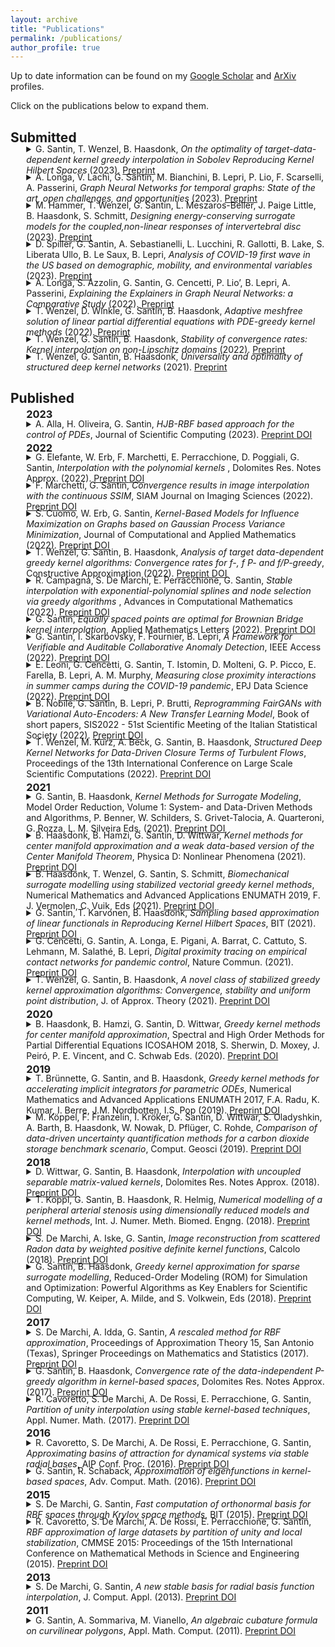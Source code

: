 ```yaml
---
layout: archive
title: "Publications"
permalink: /publications/
author_profile: true
---
```


Up to date information can be found on my <a href='https://scholar.google.it/citations?user=WG9oe0wAAAAJ&hl=en'> <i class="ai ai-google-scholar"></i>Google Scholar</a> and <a href='https://arxiv.org/a/santin_g_1.html'> <i class="ai ai-arxiv"></i>ArXiv</a> profiles.

Click on the publications below to expand them.

## Submitted
<p style="margin-top:-20px;"><details style="margin-left:5%;">

<summary>G. Santin, T. Wenzel, B. Haasdonk, 
<i>On the optimality of target-data-dependent kernel greedy interpolation in Sobolev Reproducing Kernel Hilbert Spaces</i> (2023). <a href='https://arxiv.org/abs/2307.09811v1'> <i class="fa fa-file-pdf"></i> Preprint </a>
</summary>

<small>

<blockquote>
Kernel interpolation is a versatile tool for the approximation of functions from data, and it can be proven to have some optimality properties when used with kernels related to certain Sobolev spaces. In the context of interpolation, the selection of optimal function sampling locations is a central problem, both from a practical perspective, and as an interesting theoretical question. Greedy interpolation algorithms provide a viable solution for this task, being efficient to run and provably accurate in their approximation. In this paper we close a gap that is present in the convergence theory for these algorithms by employing a recent result on general greedy algorithms. This modification leads to new convergence rates which match the optimal ones when restricted to the P-greedy target-data-independent selection rule, and can additionally be proven to be optimal when they fully exploit adaptivity (f-greedy). Other than closing this gap, the new results have some significance in the broader setting of the optimality of general approximation algorithms in Reproducing Kernel Hilbert Spaces, as they allow us to compare adaptive interpolation with non-adaptive best nonlinear approximation. 	
</blockquote>

<pre>
  <code class="bibtex">
@Misc{Santin2023,
      title={On the optimality of target-data-dependent kernel greedy interpolation in Sobolev Reproducing Kernel Hilbert Spaces}, 
      author={Gabriele Santin and Tizian Wenzel and Bernard Haasdonk},
      year={2023},
      eprint={2307.09811}
}
  </code>
</pre>
</small>

</details>

</p>



<p style="margin-top:-20px;"><details style="margin-left:5%;">

<summary>A. Longa, V. Lachi, G. Santin, M. Bianchini, B. Lepri, P. Lio, F. Scarselli, A. Passerini, 
<i>Graph Neural Networks for temporal graphs: State of the art, open challenges, and opportunities</i> (2023). <a href='https://arxiv.org/abs/2302.01018'> <i class="fa fa-file-pdf"></i> Preprint </a>
</summary>

<small>

<blockquote>
Graph Neural Networks (GNNs) have become the leading paradigm for learning on (static) graph-structured data. However, many real-world systems are dynamic in nature, since the graph and node/edge attributes change over time. In recent years, GNN-based models for temporal graphs have emerged as a promising area of research to extend the capabilities of GNNs. In this work, we provide the first comprehensive overview of the current state-of-the-art of temporal GNN, introducing a rigorous formalization of learning settings and tasks and a novel taxonomy categorizing existing approaches in terms of how the temporal aspect is represented and processed. We conclude the survey with a discussion of the most relevant open challenges for the field, from both research and application perspectives.	
</blockquote>

<pre>
  <code class="bibtex">
@Article{Longa2023,
  author    = {Antonio Longa and Veronica Lachi and Gabriele Santin and Monica Bianchini and Bruno Lepri and Pietro Lio and franco scarselli and Andrea Passerini},
  title     = {Graph Neural Networks for Temporal Graphs: State of the Art, Open Challenges, and Opportunities},
  journal   = {Transactions on Machine Learning Research},
  year      = {2023},
  issn      = {2835-8856},
  url       = {https://openreview.net/forum?id=pHCdMat0gI},
}
  </code>
</pre>
</small>

</details>

</p>



<p style="margin-top:-20px;"><details style="margin-left:5%;">

<summary>M. Hammer, T. Wenzel, G. Santin, L. Meszaros-Beller, J. Paige Little, B. Haasdonk, S. Schmitt, 
<i>Designing energy-conserving surrogate models for the coupled,non-linear responses of intervertebral disc</i> (2023). <a href='https://www.researchsquare.com/article/rs-3073632/v1'> <i class="fa fa-file-pdf"></i> Preprint </a>
</summary>

<small>

<blockquote>
The aim of this study was to design physics-preserving and precise surrogate models of the non-linear elastic behaviour of an intervertebral disc (IVD). Based on artificial force-displacement data sets from detailed finite element (FE) disc models, weused greedy kernel and polynomial approximations of second, third and fourth order to train surrogate models for the scalar force-torque-potential. Doing so, the resulting models of the elastic IVD responses ensured the conservation of mechanical energy through their structure. At the sametime, they were capable of predicting disc forces for the full physiological range of motion andfor the coupling of all six degrees of freedom of an intervertebral joint. The performance of allsurrogate models for a subject-specific L4|5 disc geometry was evaluated both on training and test data obtained from uncoupled (one-dimensional), weakly coupled (two-dimensional),and random movement trajectories in the entire six-dimensional (6d) physiological displacement range, as well as on synthetic kinematic data. We observed highest precisions for the kernel surrogate followed by the fourth order polynomial model. Both clearly outperformed the second order polynomial model which is equivalent to the commonly used stiffness matrix in neuro-musculoskeletal simulations.Hence, the proposed model architectures have the potential to improve the accuracy, and, therewith, validity of load predictions in neuro-musculoskeletal spine models.	
</blockquote>

<pre>
  <code class="bibtex">
@TechReport{Hammer2023,
  author    = {Hammer, Maria and Wenzel, Tizian and Santin, Gabriele and Meszaros-Beller, Laura and Paige Little, Judith and Haasdonk, Bernard and Schmitt, Syn},
  title     = {Designing energy-conserving surrogate models for the coupled,non-linear responses of intervertebral disc},
  year      = {2023},
  type      = {Research Square},
  url       = {https://doi.org/10.21203/rs.3.rs-3073632/v},
}
  </code>
</pre>
</small>

</details>

</p>



<p style="margin-top:-20px;"><details style="margin-left:5%;">

<summary>D. Spiller, G. Santin, A. Sebastianelli, L. Lucchini, R. Gallotti, B. Lake, S. Liberata Ullo, B. Le Saux, B. Lepri, 
<i>Analysis of COVID-19 first wave in the US based on demographic, mobility, and environmental variables </i> (2023). <a href='https://arxiv.org/abs/2302.14649v1'> <i class="fa fa-file-pdf"></i> Preprint </a>
</summary>

<small>

<blockquote>
COVID-19 had a strong and disruptive impact on our society, and yet further analyses on most relevant factors explaining the spread of the pandemic are needed. Interdisciplinary studies linking epidemiological, mobility, environmental, and socio-demographic data analysis can help understanding how historical conditions, concurrent social policies and environmental factors impacted on the evolution of the pandemic crisis. This work deals with a regression analysis linking COVID-19 mortality to socio-demographic, mobility, and environmental data in the US during the first half of 2020, i.e., during the COVID-19 pandemic first wave. This study can provide very useful insights about risk factors enhancing mortality rates before non-pharmaceutical interventions or vaccination campaigns took place. Our cross-sectional ecological regression analysis demonstrates that, when considering the entire US area, the socio-demographic variables globally play the most important role with respect to environmental and mobility variables in describing COVID-19 mortality. Compared to the complete generalized linear model considering all socio-demographic, mobility, and environmental data, the regression based only on socio-demographic data provides a better approximation and proves to be a better explanatory model when compared to the mobility-based and environmental-based models. However, when looking at single entries within each of the three groups, we see that the mobility data can become relevant descriptive predictors at local scale, as in New Jersey where the time spent at work is one of the most relevant explanatory variables, while environmental data play contradictory roles.	
</blockquote>

<pre>
  <code class="bibtex">
@misc{Spiller2023,
  author = {Spiller, Dario and Santin, Gabriele and Sebastianelli, Alessandro and Lucchini, Lorenzo and Gallotti, Riccardo and Lake, Brennan and Ullo, Silvia Liberata and Saux, Bertrand Le and Lepri, Bruno},
  title = {Analysis of COVID-19 first wave in the US based on demographic, mobility, and environmental variables},
  year = {2023},
}
  </code>
</pre>
</small>

</details>

</p>



<p style="margin-top:-20px;"><details style="margin-left:5%;">

<summary>A. Longa, S. Azzolin, G. Santin, G. Cencetti, P. Lio’, B. Lepri, A. Passerini, 
<i>Explaining the Explainers in Graph Neural Networks: a Comparative Study </i> (2022). <a href='https://arxiv.org/abs/2210.15304'> <i class="fa fa-file-pdf"></i> Preprint </a>
</summary>

<small>

<blockquote>
Following a fast initial breakthrough in graph based learning, Graph Neural Networks (GNNs) have reached a widespread application in many science and engineering fields, prompting the need for methods to understand their decision process. GNN explainers have started to emerge in recent years, with a multitude of methods both novel or adapted from other domains. To sort out this plethora of alternative approaches, several studies have benchmarked the performance of different explainers in terms of various explainability metrics. However, these earlier works make no attempts at providing insights into why different GNN architectures are more or less explainable, or which explainer should be preferred in a given setting. In this survey, we fill these gaps by devising a systematic experimental study, which tests ten explainers on eight representative architectures trained on six carefully designed graph and node classification datasets. With our results we provide key insights on the choice and applicability of GNN explainers, we isolate key components that make them usable and successful and provide recommendations on how to avoid common interpretation pitfalls. We conclude by highlighting open questions and directions of possible future research.	
</blockquote>

<pre>
  <code class="bibtex">
@misc{Longa2022,
  author = {Longa, Antonio and Azzolin, Steve and Santin, Gabriele and Cencetti, Giulia and Liò, Pietro and Lepri, Bruno and Passerini, Andrea},
  title = {Explaining the Explainers in Graph Neural Networks: a Comparative Study},
  publisher = {arXiv},
  year = {2022},
}
  </code>
</pre>
</small>

</details>

</p>



<p style="margin-top:-20px;"><details style="margin-left:5%;">

<summary>T. Wenzel, D. Winkle, G. Santin, B. Haasdonk, 
<i>Adaptive meshfree solution of linear partial differential equations with PDE-greedy kernel methods </i> (2022). <a href='https://arxiv.org/abs/2207.13971'> <i class="fa fa-file-pdf"></i> Preprint </a>
</summary>

<small>

<blockquote>
We consider the meshless solution of PDEs via symmetric kernel collocation by using greedy kernel methods. In this way we avoid the need for mesh generation, which can be challenging for non-standard domains or manifolds. We introduce and discuss different kind of greedy selection criteria, such as the PDE-P -greedy and the PDE-f -greedy for collocation point selection. Subsequently we analyze the convergence rates of these algorithms and provide bounds on the approximation error in terms of the number of greedily selected points. Especially we prove that target-data dependent algorithms, i.e. those using knowledge of the right hand side functions of the PDE, exhibit faster convergence rates. The provided analysis is applicable to PDEs both on domains and manifolds. This fact and the advantages of target-data dependent algorithms are highlighted by numerical examples.	
</blockquote>

<pre>
  <code class="bibtex">
@Article{Wenzel2022c,
  author    = {Wenzel, Tizian and Santin, Gabriele and Haasdonk, Bernard},
  title     = {Analysis of Target Data-Dependent Greedy Kernel Algorithms: Convergence Rates for f-, {\$}{\$}f {\backslash}cdot P{\$}{\$}- and f/P-Greedy},
  journal   = {Constructive Approximation},
  year      = {2022},
  month     = {Oct},
  issn      = {1432-0940},
  doi       = {10.1007/s00365-022-09592-3},
  url       = {https://doi.org/10.1007/s00365-022-09592-3},
  day       = {18},
}
  </code>
</pre>
</small>

</details>

</p>



<p style="margin-top:-20px;"><details style="margin-left:5%;">

<summary>T. Wenzel, G. Santin, B. Haasdonk, 
<i>Stability of convergence rates: Kernel interpolation on non-Lipschitz domains </i> (2022). <a href='https://arxiv.org/abs/2203.12532'> <i class="fa fa-file-pdf"></i> Preprint </a>
</summary>

<small>

<blockquote>
Error estimates for kernel interpolation in Reproducing Kernel Hilbert Spaces (RKHS) usually assume quite restrictive properties on the shape of the domain, especially in the case of infinitely smooth kernels like the popular Gaussian kernel. In this paper we leverage an analysis of greedy kernel algorithms to prove that it is possible to obtain convergence results (in the number of interpolation points) for kernel interpolation for arbitrary domains $\Omega\subset\mathbb{R}^d$, thus allowing for non-Lipschitz domains including e.g. cusps and irregular boundaries. Especially we show that, when going to a smaller domain $\tilde\Omega\subset\Omega\subset\mathbb{R}^d$, the convergence rate does not deteriorate - i.e. the convergence rates are stable with respect to going to a subset. The impact of this result is explained on the examples of kernels of finite as well as infinite smoothness like the Gaussian kernel. A comparison to approximation in Sobolev spaces is drawn, where the shape of the domain Ω has an impact on the approximation properties. Numerical experiments illustrate and confirm the experiments	
</blockquote>

<pre>
  <code class="bibtex">
@Misc{Wenzel2022b,
  author        = {Tizian Wenzel and Gabriele Santin and Bernard Haasdonk},
  title         = {Stability of convergence rates: Kernel interpolation on non-Lipschitz domains},
  year          = {2022},
  eprint        = {2203.12532},
  archiveprefix = {arXiv},
  primaryclass  = {math.NA},
}
  </code>
</pre>
</small>

</details>

</p>



<p style="margin-top:-20px;"><details style="margin-left:5%;">

<summary>T. Wenzel, G. Santin, B. Haasdonk, 
<i>Universality and optimality of structured deep kernel  networks</i> (2021). <a href='https://arxiv.org/abs/2105.07228'> <i class="fa fa-file-pdf"></i> Preprint </a>
</summary>

<small>

<blockquote>
Kernel based methods yield approximation models that are flexible, efficient and powerful. In particular, they utilize fixed feature maps of the data, being often associated to strong analytical results that prove their accuracy. On the other hand, the recent success of machine learning methods has been driven by deep neural networks (NNs). They achieve a significant accuracy on very high-dimensional data, in that they are able to learn also efficient data representations or data-based feature maps. In this paper, we leverage a recent deep kernel representer theorem to connect the two approaches and understand their interplay. In particular, we show that the use of special types of kernels yield models reminiscent of neural networks that are founded in the same theoretical framework of classical kernel methods, while enjoying many computational properties of deep neural networks. Especially the introduced Structured Deep Kernel Networks (SDKNs) can be viewed as neural networks with optimizable activation functions obeying a representer theorem. Analytic properties show their universal approximation properties in different asymptotic regimes of unbounded number of centers, width and depth. Especially in the case of unbounded depth, the constructions is asymptotically better than corresponding constructions for ReLU neural networks, which is made possible by the flexibility of kernel approximation.	
</blockquote>

<pre>
  <code class="bibtex">
@misc{Wenzel2021c,
      title={Universality and Optimality of Structured Deep Kernel Networks}, 
      author={Tizian Wenzel and Gabriele Santin and Bernard Haasdonk},
      year={2021},
      eprint={2105.07228},
      archivePrefix={arXiv},
      primaryClass={cs.LG}
}
  </code>
</pre>
</small>

</details>

</p>



## Published

<p style='margin-top:-20px;margin-left:5%;'>
<h3 style='margin-left:5%;'> 2023</h3>
</p>
<p style="margin-top:-20px;"><details style="margin-left:5%;">

<summary>A. Alla, H. Oliveira, G. Santin, 
<i>HJB-RBF based approach for the control of PDEs</i>, 
Journal of Scientific Computing (2023). <a href='https://arxiv.org/abs/2108.02987'> <i class="fa fa-file-pdf"></i> Preprint </a> <a href='https://doi.org/10.1007/s10915-023-02208-3'> <i class="ai ai-doi"> </i>DOI</a>
</summary>

<small>

<blockquote>
Semi-lagrangian schemes for discretization of the dynamic programming principle are based on a time discretization projected on a state-space grid. The use of a structured grid makes this approach not feasible for high-dimensional problems due to the curse of dimensionality. Here, we present a new approach for infinite horizon optimal control problems where the value function is computed using Radial Basis Functions (RBF) by the Shepard's moving least squares approximation method on scattered grids. We propose a new method to generate a scattered mesh driven by the dynamics and the selection of the shape parameter in the RBF using an optimization routine. This mesh will help to localize the problem and approximate the dynamic programming principle in high dimension. Error estimates for the value function are also provided. Numerical tests for high dimensional problems will show the effectiveness of the proposed method.	
</blockquote>

<pre>
  <code class="bibtex">
@Article{Alla2023,
  author    = {Alla, Alessandro and Oliveira, Hugo and Santin, Gabriele},
  title     = {HJB-RBF Based Approach for the Control of PDEs},
  journal   = {Journal of Scientific Computing},
  year      = {2023},
  volume    = {96},
  number    = {1},
  month     = {May},
  pages     = {25},
  issn      = {1573-7691},
  doi       = {10.1007/s10915-023-02208-3},
  url       = {https://doi.org/10.1007/s10915-023-02208-3},
}
  </code>
</pre>
</small>

</details>

</p>




<p style='margin-top:-20px;margin-left:5%;'>
<h3 style='margin-left:5%;'> 2022</h3>
</p>
<p style="margin-top:-20px;"><details style="margin-left:5%;">

<summary>G. Elefante, W. Erb, F. Marchetti, E. Perracchione, D. Poggiali, G. Santin, 
<i>Interpolation with the polynomial kernels </i>, 
 Dolomites Res. Notes Approx. (2022). <a href='https://arxiv.org/abs/2212.07658'> <i class="fa fa-file-pdf"></i> Preprint </a> <a href='http://dx.doi.org/10.14658/pupj-drna-2022-4-5'> <i class="ai ai-doi"> </i>DOI</a>
</summary>

<small>

<blockquote>
The polynomial kernels are widely used in machine learning and they are one of the default choices to develop kernel-based classification and regression models. However, they are rarely used and considered in numerical analysis due to their lack of strict positive definiteness. In particular they do not enjoy the usual property of unisolvency for arbitrary point sets, which is one of the key properties used to build kernel-based interpolation methods. This paper is devoted to establish some initial results for the study of these kernels, and their related interpolation algorithms, in the context of approximation theory. We will first prove necessary and sufficient conditions on point sets which guarantee the existence and uniqueness of an interpolant. We will then study the Reproducing Kernel Hilbert Spaces (or native spaces) of these kernels and their norms, and provide inclusion relations between spaces corresponding to different kernel parameters. With these spaces at hand, it will be further possible to derive generic error estimates which apply to sufficiently smooth functions, thus escaping the native space. Finally, we will show how to employ an efficient stable algorithm to these kernels to obtain accurate interpolants, and we will test them in some numerical experiment. After this analysis several computational and theoretical aspects remain open, and we will outline possible further research directions in a concluding section. This work builds some bridges between kernel and polynomial interpolation, two topics to which the authors, to different extents, have been introduced under the supervision or through the work of Stefano De Marchi. For this reason, they wish to dedicate this work to him in the occasion of his 60th birthday.	
</blockquote>

<pre>
  <code class="bibtex">
@Article{Elefante2022,
  Title                    = {Interpolation with the polynomial kernels},
  Author                   = {Elefante, Giacomo and Erb, Wolfgang and Marchetti, Francesco and Perracchione, Emma and Poggiali, Davide and Santin, Gabriele},
  Journal                  = {Dolomites Res. Notes Approx.},
  Year                     = {2022},
  Pages                    = {45--60},
  Volume                   = {15},
  Fjournal                 = {Dolomites Research Notes on Approximation},
  Sjournal                 = {Dolomites Res.\ Notes Approx.},
  Url                      = {https://drna.padovauniversitypress.it/2022/4/5},
  Doi                      = {http://dx.doi.org/10.14658/pupj-drna-2022-4-5}
}
  </code>
</pre>
</small>

</details>

</p>



<p style="margin-top:-20px;"><details style="margin-left:5%;">

<summary>F. Marchetti, G. Santin, 
<i>Convergence results in image interpolation with the continuous SSIM</i>, 
SIAM Journal on Imaging Sciences (2022). <a href='https://arxiv.org/abs/2108.03879'> <i class="fa fa-file-pdf"></i> Preprint </a> <a href='https://doi.org/10.1137/22M147637X'> <i class="ai ai-doi"> </i>DOI</a>
</summary>

<small>

<blockquote>
Assessing the similarity of two images is a complex task that attracts significant efforts in the image processing community. The widely used Structural Similarity Index Measure (SSIM) addresses this problem by quantifying a perceptual structural similarity. In this paper we consider a recently introduced continuous SSIM (cSSIM), which allows one to analyse sequences of images of increasingly fine resolutions, and  further extend the definition of the index to encompass the locally weighted version that is used in practice.  For both the local and the global versions, we prove that the continuous index includes the classical SSIM as a special case, and we provide a precise  connection between image similarity measured by the cSSIM and by the $L_2$ norm. Using this connection, we derive bounds on the cSSIM by means of bounds on the $L_2$ error, and we even prove that the two error measures are equivalent in  certain circumstances. We exploit these results to obtain precise rates of convergence with respect to the cSSIM for several concrete image interpolation  methods, and we further validate these findings by different numerical experiments. This newly established connection paves the way to obtain novel insights into the features and limitations of the SSIM, including on the effect of the local  weighted window on the index performances. 	
</blockquote>

<pre>
  <code class="bibtex">
@Article{Marchetti2022,
  author    = {Marchetti, Francesco and Santin, Gabriele},
  title     = {Convergence Results in Image Interpolation With the Continuous SSIM},
  journal   = {SIAM Journal on Imaging Sciences},
  year      = {2022},
  volume    = {15},
  number    = {4},
  pages     = {1977-1999},
  doi       = {10.1137/22M147637X},
  url       = {https://doi.org/10.1137/22M147637X},
}
  </code>
</pre>
</small>

</details>

</p>



<p style="margin-top:-20px;"><details style="margin-left:5%;">

<summary>S. Cuomo, W. Erb, G. Santin, 
<i>Kernel-Based Models for Influence Maximization on Graphs based on Gaussian Process Variance  Minimization</i>, 
Journal of Computational and Applied Mathematics (2022). <a href='https://arxiv.org/abs/2103.01575'> <i class="fa fa-file-pdf"></i> Preprint </a> <a href='https://doi.org/10.1016/j.cam.2022.114951'> <i class="ai ai-doi"> </i>DOI</a>
</summary>

<small>

<blockquote>
The inference of novel knowledge, the discovery of hidden patterns, and the uncovering of insights from large amounts of data from a multitude of sources make Data Science (DS) to an art rather than just a mere scientific discipline. The study and design of mathematical models able to analyze information represents a central research topic in DS. In this work, we introduce and investigate a novel model for influence maximization (IM) on graphs using ideas from kernel-based approximation, Gaussian process regression, and the minimization of a corresponding variance term. Data-driven approaches can be applied to determine proper kernels for this IM model and machine learning methodologies are adopted to tune the model parameters. Compared to stochastic models in this field that rely on costly Monte-Carlo simulations, our model allows for a simple and cost-efficient update strategy to compute optimal influencing nodes on a graph. In several numerical experiments, we show the properties and benefits of this new model. 	
</blockquote>

<pre>
  <code class="bibtex">
@Article{Cuomo2022,
  author    = {Salvatore Cuomo and Wolfgang Erb and Gabriele Santin},
  title     = {Kernel-based models for influence maximization on graphs based on Gaussian process variance minimization},
  journal   = {Journal of Computational and Applied Mathematics},
  year      = {2022},
  pages     = {114951},
  issn      = {0377-0427},
  doi       = {https://doi.org/10.1016/j.cam.2022.114951},
  url       = {https://www.sciencedirect.com/science/article/pii/S0377042722005490},
}
  </code>
</pre>
</small>

</details>

</p>



<p style="margin-top:-20px;"><details style="margin-left:5%;">

<summary>T. Wenzel, G. Santin, B. Haasdonk, 
<i>Analysis of target data-dependent greedy kernel algorithms: Convergence rates for f-, f P- and  f/P-greedy</i>, 
Constructive Approximation (2022). <a href='https://arxiv.org/abs/2105.07411'> <i class="fa fa-file-pdf"></i> Preprint </a> <a href='https://doi.org/10.1007/s00365-022-09592-3'> <i class="ai ai-doi"> </i>DOI</a>
</summary>

<small>

<blockquote>
Data-dependent greedy algorithms in kernel spaces are known to provide fast converging interpolants, while being extremely easy to implement and efficient to run. Despite this experimental evidence, no detailed theory has yet been presented. This situation is unsatisfactory especially when compared to the case of the data-independent P-greedy algorithm, for which optimal convergence rates are available, despite its performances being usually inferior to the ones of target data-dependent algorithms. In this work we fill this gap by first defining a new scale of greedy algorithms for interpolation that comprises all the existing ones in a unique analysis, where the degree of dependency of the selection criterion on the functional data is quantified by a real parameter. We then prove new convergence rates where this degree is taken into account and we show that, possibly up to a logarithmic factor, target data-dependent selection strategies provide faster convergence. In particular, for the first time we obtain convergence rates for target data adaptive interpolation that are faster than the ones given by uniform points, without the need of any special assumption on the target function. The rates are confirmed by a number of examples.	
</blockquote>

<pre>
  <code class="bibtex">
@Article{Wenzel2022c,
  author    = {Wenzel, Tizian and Santin, Gabriele and Haasdonk, Bernard},
  title     = {Analysis of Target Data-Dependent Greedy Kernel Algorithms: Convergence Rates for f-, {\$}{\$}f {\backslash}cdot P{\$}{\$}- and f/P-Greedy},
  journal   = {Constructive Approximation},
  year      = {2022},
  month     = {Oct},
  issn      = {1432-0940},
  doi       = {10.1007/s00365-022-09592-3},
  url       = {https://doi.org/10.1007/s00365-022-09592-3},
  day       = {18},
}
  </code>
</pre>
</small>

</details>

</p>



<p style="margin-top:-20px;"><details style="margin-left:5%;">

<summary>R. Campagna, S. De Marchi, E. Perracchione, G. Santin, 
<i>Stable interpolation with exponential-polynomial splines and node selection via greedy algorithms </i>, 
Advances in Computational Mathematics (2022). <a href='https://arxiv.org/abs/2109.14299'> <i class="fa fa-file-pdf"></i> Preprint </a> <a href='https://doi.org/10.1007/s10444-022-09986-8  '> <i class="ai ai-doi"> </i>DOI</a>
</summary>

<small>

<blockquote>
In this work we extend some ideas about greedy algorithms, which are well-established tools for e.g. kernel bases, and exponential-polynomial splines whose main drawback consists in possible overfitting and consequent oscillations of the approximant. To partially overcome this issue, we develop some results on theoretically optimal interpolation points. Moreover, we introduce two algorithms which perform an adaptive selection of the spline interpolation points based on the minimization either of the sample residuals ($f$-greedy), or of an upper bound for the approximation error based on the spline Lebesgue function ($\lambda$-greedy). Both methods allow us to obtain an adaptive selection of the sampling points, i.e. the spline nodes. While the $f$-greedy selection is tailored to one specific target function, the $\lambda$-greedy algorithm enables us to define target-data-independent interpolation nodes.	
</blockquote>

<pre>
  <code class="bibtex">
@Article{Campagna2022,
  author    = {Campagna, R. and De Marchi, S. and Perracchione, E. and Santin, G.},
  title     = {Stable interpolation with exponential-polynomial splines and node selection via greedy algorithms},
  journal   = {Advances in Computational Mathematics},
  year      = {2022},
  volume    = {48},
  number    = {6},
  month     = {Oct},
  pages     = {69},
  issn      = {1572-9044},
  doi       = {10.1007/s10444-022-09986-8},
  url       = {https://doi.org/10.1007/s10444-022-09986-8},
  day       = {27},
}
  </code>
</pre>
</small>

</details>

</p>



<p style="margin-top:-20px;"><details style="margin-left:5%;">

<summary>G. Santin, 
<i>Equally spaced points are optimal for Brownian Bridge kernel interpolation</i>, 
Applied Mathematics Letters (2022). <a href='https://arxiv.org/abs/2210.15959'> <i class="fa fa-file-pdf"></i> Preprint </a> <a href='https://doi.org/10.1016/j.aml.2022.108489'> <i class="ai ai-doi"> </i>DOI</a>
</summary>

<small>

<blockquote>
In this paper we show how ideas from spline theory can be used to construct a local basis for the space of translates of a general iterated Brownian  Bridge kernel $k_{\beta,\varepsilon}$ for $\beta\in\mathbb{N}$, $\varepsilon\geq 0$. In the simple case $\beta=1$, we derive an explicit formula for the corresponding Lagrange  basis, which allows us to solve interpolation problems without inverting any linear system.   We use this basis to prove that interpolation with $k_{1,\varepsilon}$ is uniformly stable, i.e., the Lebesgue constant is bounded  independently of the number and location of the interpolation points, and that equally spaced points are the unique minimizers of the associated  power function, and are thus error optimal.  In this derivation, we investigate the role of the shape parameter $\varepsilon>0$, and discuss its effect on these error and stability bounds.  Some of the ideas discussed in this paper could be extended to more general Green kernels.	
</blockquote>

<pre>
  <code class="bibtex">
@Article{Santin2022b,
  author    = {Gabriele Santin},
  title     = {Equally spaced points are optimal for Brownian Bridge kernel interpolation},
  journal   = {Applied Mathematics Letters},
  year      = {2022},
  pages     = {108489},
  issn      = {0893-9659},
  doi       = {https://doi.org/10.1016/j.aml.2022.108489},
}
  </code>
</pre>
</small>

</details>

</p>



<p style="margin-top:-20px;"><details style="margin-left:5%;">

<summary>G. Santin, I. Skarbovsky, F. Fournier, B. Lepri, 
<i>A Framework for Verifiable and Auditable Collaborative Anomaly Detection</i>, 
IEEE Access (2022). <a href='https://arxiv.org/abs/2203.07802'> <i class="fa fa-file-pdf"></i> Preprint </a> <a href='https://doi.org/10.1109/ACCESS.2022.3196391'> <i class="ai ai-doi"> </i>DOI</a>
</summary>

<small>

<blockquote>
Collaborative and Federated Leaning are emerging approaches to manage cooperation between a group of agents for the solution of Machine Learning tasks,  with the goal of improving each agent's performance without disclosing any data.  In this paper we present a novel algorithmic architecture that tackle this problem in the particular case of Anomaly Detection (or classification of rare  events), a setting where typical applications often comprise data with sensible information, but where the scarcity of anomalous examples encourages collaboration.  We show how Random Forests can be used as a tool for the development of accurate classifiers with an effective insight-sharing  mechanism that does not break  the data integrity. Moreover, we explain how the new architecture can be readily integrated in a blockchain infrastructure to ensure the verifiable and auditable execution of the algorithm.  Furthermore, we discuss how this work may set the basis for a more general approach for the design of collaborative ensemble-learning methods beyond the specific  task and  architecture discussed in this paper.	
</blockquote>

<pre>
  <code class="bibtex">
@Article{Santin2022,
  author    = {Santin, Gabriele and Skarbovsky, Inna and Fournier, Fabiana and Lepri, Bruno},
  title     = {A Framework for Verifiable and Auditable Collaborative Anomaly Detection},
  journal   = {IEEE Access},
  year      = {2022},
  pages     = {1-1},
  doi       = {10.1109/ACCESS.2022.3196391},
}
  </code>
</pre>
</small>

</details>

</p>



<p style="margin-top:-20px;"><details style="margin-left:5%;">

<summary>E. Leoni, G. Cencetti, G. Santin, T. Istomin, D. Molteni, G. P. Picco, E. Farella, B. Lepri, A. M. Murphy, 
<i>Measuring close proximity  interactions in summer camps during the COVID-19 pandemic</i>, 
EPJ Data Science (2022). <a href='https://arxiv.org/abs/2106.14750'> <i class="fa fa-file-pdf"></i> Preprint </a> <a href='https://doi.org/10.1140/epjds/s13688-022-00316-y'> <i class="ai ai-doi"> </i>DOI</a>
</summary>

<small>

<blockquote>
Policy makers have implemented multiple non-pharmaceutical strategies to mitigate the COVID-19 worldwide crisis. Interventions had the aim of reducing close proximity interactions, which drive the spread of the disease. A deeper knowledge of human physical interactions has revealed necessary, especially in all settings involving children, whose education and gathering activities should be preserved.  Despite their relevance,  almost  no  data  are  available on close proximity  contacts among  children  in  schools  or  other  educational  settings during the pandemic. Contact data are usually gathered via Bluetooth, which nonetheless  offers  a  low  temporal  and  spatial  resolution. Recently, ultra-wideband (UWB) radios emerged as a more accurate alternative that nonetheless exhibits a significantly higher energy consumption, limiting  in-field  studies. In this paper, we leverage a novel approach,embodied by the Janus system that combines these radios by exploiting their complementary benefits.  The very accurate proximity data gathered in-field by Janus, once augmented with several metadata, unlocks unprecedented levels of information, enabling the development of novel multi-level risk analyses. By means of this technology, we have collected real contact data of children and educators in three summer camps during summer 2020in the province of Trento, Italy.  The wide variety of performed daily activities induced multiple individual behaviors, allowing a rich investigation  of  social  environments  from  the  contagion  risk  perspective. We  consider  risk  based  on  duration  and  proximity  of  contacts  and classify  interactions  according  to  different  risk  levels. We can then evaluate the summer camps’ organization,  observe the effect of partition in small groups,  or social bubbles,  and identify the organized activities that mitigate the riskier behaviors. Overall, we offer an insight into the educator-child and child-child social interactions  during  the  pandemic,  thus  providing  a  valuable tool  for  schools,  summer  camps,  and  policy makers to  (re)structure educational activities safely.	
</blockquote>

<pre>
  <code class="bibtex">
@Article{Leoni2022,
  author    = {Leoni, Elia and Cencetti, Giulia and Santin, Gabriele and Istomin, Timofei and Molteni, Davide and Picco, Gian Pietro and Farella, Elisabetta and Lepri, Bruno and Murphy, Amy L.},
  title     = {Measuring close proximity interactions in summer camps during the COVID-19 pandemic},
  journal   = {EPJ Data Science},
  year      = {2022},
  volume    = {11},
  number    = {1},
  month     = {Jan},
  pages     = {5},
  issn      = {2193-1127},
  doi       = {10.1140/epjds/s13688-022-00316-y},
  url       = {https://doi.org/10.1140/epjds/s13688-022-00316-y},
}
  </code>
</pre>
</small>

</details>

</p>



<p style="margin-top:-20px;"><details style="margin-left:5%;">

<summary>B. Nobile, G. Santin, B. Lepri, P. Brutti, 
<i>Reprogramming FairGANs with Variational Auto-Encoders: A New Transfer Learning Model</i>, 
Book of short papers, SIS2022 - 51st Scientific Meeting of the Italian Statistical Society (2022). <a href='https://arxiv.org/abs/2203.05811'> <i class="fa fa-file-pdf"></i> Preprint </a> <a href='https://it.pearson.com/content/dam/region-core/italy/pearson-italy/pdf/Docenti/Università/Sis-2022-4c-low.pdf'> <i class="ai ai-doi"> </i>DOI</a>
</summary>

<small>

<blockquote>
Fairness-aware GANs (FairGANs) exploit the mechanisms of Generative Adversarial Networks (GANs) to impose fairness on the generated data, freeing them from both disparate impact and disparate treatment. Given the model's advantages and performance, we introduce a novel learning framework to transfer a pre-trained FairGAN to other tasks. This reprogramming process has the goal of maintaining the FairGAN's main targets of data utility, classification utility, and data fairness, while widening its applicability and ease of use. In this paper we present the technical extensions required to adapt the original architecture to this new framework (and in particular the use of Variational Auto-Encoders), and discuss the benefits, trade-offs, and limitations of the new model.	
</blockquote>

<pre>
  <code class="bibtex">
@InProceedings{Nobile2022,
  author    = {Beatrice Nobile and Gabriele Santin and Bruno Lepri and Pierpaolo Brutti},
  title     = {Reprogramming FairGANs with Variational Auto-Encoders: A New Transfer Learning Model},
  booktitle = {Book of short papers. SIS 2022},
  year      = {2022},
  editor    = {Antonio Balzanella, Matilde Bini, Carlo Cavicchia, Rosanna Verde},
  isbn      = {9788891932310},
}
  </code>
</pre>
</small>

</details>

</p>



<p style="margin-top:-20px;"><details style="margin-left:5%;">

<summary>T. Wenzel, M. Kurz, A. Beck, G. Santin, B. Haasdonk, 
<i>Structured Deep Kernel Networks for Data-Driven Closure Terms of  Turbulent Flows</i>, 
Proceedings of the 13th International Conference on Large Scale Scientific Computations (2022). <a href='https://arxiv.org/abs/2103.13655'> <i class="fa fa-file-pdf"></i> Preprint </a> <a href='https://doi.org/10.1007/978-3-030-97549-4_47'> <i class="ai ai-doi"> </i>DOI</a>
</summary>

<small>

<blockquote>
Standard kernel methods for machine learning usually struggle when dealing with large datasets. We review a recently introduced Structured Deep Kernel Network (SDKN) approach that is capable of dealing with high-dimensional and huge datasets - and enjoys typical standard machine learning approximation properties. We extend the SDKN to combine it with standard machine learning modules and compare it with Neural Networks on the scientific challenge of data-driven prediction of closure terms of turbulent flows. We show experimentally that the SDKNs are capable of dealing with large datasets and achieve near-perfect accuracy on the given application.	
</blockquote>

<pre>
  <code class="bibtex">
@InProceedings{Wenzel2022a,
  author    = {Wenzel, Tizian and Kurz, Marius and Beck, Andrea and Santin, Gabriele and Haasdonk, Bernard},
  title     = {Structured Deep Kernel Networks for Data-Driven Closure Terms of Turbulent Flows},
  booktitle = {Large-Scale Scientific Computing},
  year      = {2022},
  editor    = {Lirkov, Ivan and Margenov, Svetozar},
  publisher = {Springer International Publishing},
  isbn      = {978-3-030-97549-4},
  pages     = {410--418},
  address   = {Cham},
}
  </code>
</pre>
</small>

</details>

</p>




<p style='margin-top:-20px;margin-left:5%;'>
<h3 style='margin-left:5%;'> 2021</h3>
</p>
<p style="margin-top:-20px;"><details style="margin-left:5%;">

<summary>G. Santin, B. Haasdonk, 
<i>Kernel Methods for Surrogate  Modeling</i>, 
Model Order Reduction, Volume 1: System- and Data-Driven Methods and Algorithms, P. Benner, W. Schilders, S. Grivet-Talocia, A. Quarteroni, G. Rozza, L.  M. Silveira  Eds. (2021). <a href='https://arxiv.org/abs/1907.10556'> <i class="fa fa-file-pdf"></i> Preprint </a> <a href='https://doi.org/10.1515/9783110498967-009'> <i class="ai ai-doi"> </i>DOI</a>
</summary>

<small>

<blockquote>
This chapter deals with kernel methods as a special class of techniques for surrogate modeling. Kernel methods have proven to be efficient in machine learning, pattern recognition and signal analysis due to their flexibility, excellent experimental performance and elegant functional. analytic background. These data-based techniques provide so called kernel expansions, i.e., linear combinations of kernel functions which are generated from given input-output point samples that may be arbitrarily scattered. In particular, these techniques are meshless, do not require or depend on a grid, hence are less prone to the curse of dimensionality, even for high-dimensional problems. In contrast to projection-based model reduction, we do not necessarily assume a high-dimensional model, but a general function that models input-output behavior within some simulation context. This could be some micro-model in a multiscale-simulation, some submodel in a coupled system, some initialization function for solvers, coefficient function in PDEs, etc. First, kernel surrogates can be useful if the input-output function is expensive to evaluate, e.g. is a result of a finite element simulation. Here, acceleration can be obtained by sparse kernel expansions. Second, if a function is available only via measurements or a few function evaluation samples, kernel approximation techniques can provide function surrogates that allow global evaluation. We present some important kernel approximation techniques, which are kernel interpolation, greedy kernel approximation and support vector regression. Pseudo-code is provided for ease of reproducibility. In order to illustrate the main features, commonalities and differences, we compare these techniques on a real-world application. The experiments clearly indicate the enormous acceleration potential	
</blockquote>

<pre>
  <code class="bibtex">
@inbook{Santin2021b,
      author    = {Gabriele Santin and Bernard Haasdonk},
      title     = {Kernel methods for surrogate modeling},
      booktitle = {Volume 1 System- and Data-Driven Methods and Algorithms},
      year      = {2021},
      editor    = {Peter Benner and Stefano Grivet-Talocia and Alfio Quarteroni and Gianluigi Rozza and Wil Schilders and Luís Miguel Silveira},
      publisher = {De Gruyter},
      pages     = {311--354},
      doi       = {doi:10.1515/9783110498967-009},
}
  </code>
</pre>
</small>

</details>

</p>



<p style="margin-top:-20px;"><details style="margin-left:5%;">

<summary>B. Haasdonk, B. Hamzi, G. Santin, D. Wittwar, 
<i>Kernel methods for center manifold approximation and a weak data-based version of the Center Manifold Theorem</i>, 
Physica D: Nonlinear Phenomena (2021). <a href='https://arxiv.org/abs/2012.00338'> <i class="fa fa-file-pdf"></i> Preprint </a> <a href='https://doi.org/10.1016/j.physd.2021.133007'> <i class="ai ai-doi"> </i>DOI</a>
</summary>

<small>

<blockquote>
For dynamical systems with a non hyperbolic equilibrium, it is possible to significantly simplify the study of stability by means of the center manifold theory. This theory allows to isolate the complicated asymptotic behavior of the system close to the equilibrium point and to obtain meaningful predictions of its behavior by analyzing a reduced order system on the so-called center manifold. Since the center manifold is usually not known, good approximation methods are important as the center manifold theorem states that the stability properties of the origin of the reduced order system are the same as those of the origin of the full order system. In this work, we establish a data-based version of the center manifold theorem that works by considering an approximation in place of an exact manifold. Also the error between the approximated and the original reduced dynamics are quantified. We then use an apposite data-based kernel method to construct a suitable approximation of the manifold close to the equilibrium, which is compatible with our general error theory. The data are collected by repeated numerical simulation of the full system by means of a high-accuracy solver, which generates sets of discrete trajectories that are then used as a training set. The method is tested on different examples which show promising performance and good accuracy.	
</blockquote>

<pre>
  <code class="bibtex">
@article{Haasdonk2021b,
      title     = {Kernel methods for center manifold approximation and a weak data-based version of the Center Manifold Theorem},
      author    = {Bernard Haasdonk and Boumediene Hamzi and Gabriele Santin and Dominik Wittwar},
      journal   = {Physica D: Nonlinear Phenomena},
      volume    = {427},
      pages     = {133007},
      year      = {2021},
      issn      = {0167-2789},
      doi       = {https://doi.org/10.1016/j.physd.2021.133007},
}
  </code>
</pre>
</small>

</details>

</p>



<p style="margin-top:-20px;"><details style="margin-left:5%;">

<summary> B. Haasdonk, T. Wenzel, G. Santin, S. Schmitt, 
<i>Biomechanical surrogate modelling using stabilized vectorial greedy kernel methods</i>, 
 Numerical Mathematics and Advanced Applications ENUMATH 2019, F. J. Vermolen, C. Vuik, Eds (2021). <a href='https://arxiv.org/abs/2004.12670'> <i class="fa fa-file-pdf"></i> Preprint </a> <a href=' https://doi.org/10.1007/978-3-030-55874-1_49'> <i class="ai ai-doi"> </i>DOI</a>
</summary>

<small>

<blockquote>
Greedy kernel approximation algorithms are successful techniques for sparse and accurate data-based modelling and function approximation. Based on a recent idea of stabilization (Wenzel et al., A novel class of stabilized greedy kernel approximation algorithms: convergence, stability & uniform point distribution. e-prints. arXiv:1911.04352, 2019) of such algorithms in the scalar output case, we here consider the vectorial extension built on VKOGA (Wirtz and Haasdonk, Dolomites Res Notes Approx 6:83–100, 2013. We introduce the so called $\gamma$-restricted VKOGA, comment on analytical properties and present numerical evaluation on data from a clinically relevant application, the modelling of the human spine. The experiments show that the new stabilized algorithms result in improved accuracy and stability over the non-stabilized algorithms.	
</blockquote>

<pre>
  <code class="bibtex">
@InProceedings{Haasdonk2021a,
  author                   = {Haasdonk, Bernard and Wenzel, Tizian and Santin, Gabriele and Schmitt, Syn},
  title                    = {Biomechanical Surrogate Modelling Using Stabilized Vectorial Greedy Kernel Methods},
  booktitle                = {Numerical Mathematics and Advanced Applications ENUMATH 2019},
  year                     = {2021},
  editor                   = {Vermolen, Fred J. and Vuik, Cornelis},
  publisher                = {Springer International Publishing},
  isbn                     = {978-3-030-55874-1},
  pages                    = {499--508},
  doi      		   = {https://doi.org/10.1007/978-3-030-55874-1_49},
  address                  = {Cham},
}
  </code>
</pre>
</small>

</details>

</p>



<p style="margin-top:-20px;"><details style="margin-left:5%;">

<summary> G. Santin, T. Karvonen, B. Haasdonk, 
<i>Sampling based approximation of linear functionals in Reproducing Kernel Hilbert Spaces</i>, 
 BIT (2021). <a href='https://arxiv.org/abs/2004.00556'> <i class="fa fa-file-pdf"></i> Preprint </a> <a href=' https://doi.org/10.1007/s10543-021-00870-3'> <i class="ai ai-doi"> </i>DOI</a>
</summary>

<small>

<blockquote>
In this paper we analyze a greedy procedure to approximate a linear functional defined in a reproducing kernel Hilbert space by nodal values. This procedure computes a quadrature rule which can be applied to general functionals. For a large class of functionals, that includes integration functionals and other interesting cases, but does not include differentiation, we prove convergence results for the approximation by means of quasi-uniform and greedy points which generalize in various ways several known results. A perturbation analysis of the weights and node computation is also discussed. Beyond the theoretical investigations, we demonstrate numerically that our algorithm is effective in treating various integration densities, and that it is even very competitive when compared to existing methods for Uncertainty Quantification.	
</blockquote>

<pre>
  <code class="bibtex">
@Article{Santin2021,
  author    = {Santin, Gabriele and Karvonen, Toni and Haasdonk, Bernard},
  title     = {Sampling based approximation of linear functionals in reproducing kernel Hilbert spaces},
  journal   = {BIT Numerical Mathematics},
  year      = {2021},
  month     = {Apr},
  issn      = {1572-9125},
  doi       = {10.1007/s10543-021-00870-3},
  url       = {https://doi.org/10.1007/s10543-021-00870-3},
  day       = {13},
}
  </code>
</pre>
</small>

</details>

</p>



<p style="margin-top:-20px;"><details style="margin-left:5%;">

<summary> G. Cencetti, G. Santin, A. Longa, E. Pigani, A. Barrat, C. Cattuto, S. Lehmann, M. Salath&eacute;, B. Lepri, 
<i>Digital proximity tracing on empirical contact networks for pandemic control</i>, 
 Nature Commun. (2021). <a href=' https://doi.org/10.1038/s41467-021-21809-w'> <i class="fa fa-file-pdf"></i> Preprint </a> <a href=' https://doi.org/10.1038/s41467-021-21809-w'> <i class="ai ai-doi"> </i>DOI</a>
</summary>

<small>

<blockquote>
Digital contact tracing is a relevant tool to control infectious disease outbreaks, including the COVID-19 epidemic. Early work evaluating digital contact tracing omitted important features and heterogeneities of real-world contact patterns influencing contagion dynamics. We fill this gap with a modeling framework informed by empirical high-resolution contact data to analyze the impact of digital contact tracing in the COVID-19 pandemic. We investigate how well contact tracing apps, coupled with the quarantine of identified contacts, can mitigate the spread in real environments. We find that restrictive policies are more effective in containing the epidemic but come at the cost of unnecessary large-scale quarantines. Policy evaluation through their efficiency and cost results in optimized solutions which only consider contacts longer than 15–20 minutes and closer than 2–3 meters to be at risk. Our results show that isolation and tracing can help control re-emerging outbreaks when some conditions are met: (i) a reduction of the reproductive number through masks and physical distance; (ii) a low-delay isolation of infected individuals; (iii) a high compliance. Finally, we observe the inefficacy of a less privacy-preserving tracing involving second order contacts. Our results may inform digital contact tracing efforts currently being implemented across several countries worldwide.	
</blockquote>

<pre>
  <code class="bibtex">
@Article{Cencetti2021,
  author		   = {Cencetti, G. and Santin, G. and Longa, A. and Pigani, E. and Barrat, A. and Cattuto, C. and Lehmann, S. and Salath{\'e}, M. and Lepri, B.},
  title  		   = {Digital proximity tracing on empirical contact networks for pandemic control},
  journal  		   = {Nature Communications},
  year     		   = {2021},
  volume   		   = {12},
  number   		   = {1},
  month     		   = {Mar},
  pages    		   = {1655},
  issn     		   = {2041-1723},
  doi      		   = {10.1038/s41467-021-21809-w},
  url      		   = {https://doi.org/10.1038/s41467-021-21809-w},
  day      		   = {12},
}
  </code>
</pre>
</small>

</details>

</p>



<p style="margin-top:-20px;"><details style="margin-left:5%;">

<summary> T. Wenzel, G. Santin, B. Haasdonk, 
<i>A novel class of stabilized greedy kernel approximation algorithms: Convergence, stability and uniform point distribution</i>, 
 J. of Approx. Theory (2021). <a href='https://arxiv.org/abs/1911.04352'> <i class="fa fa-file-pdf"></i> Preprint </a> <a href=' https://doi.org/10.1016/j.jat.2020.105508'> <i class="ai ai-doi"> </i>DOI</a>
</summary>

<small>

<blockquote>
Kernel based methods provide a way to reconstruct potentially high-dimensional functions from meshfree samples, i.e., sampling points and corresponding target values. A crucial ingredient for this to be successful is the distribution of the sampling points. Since the computation of an optimal selection of sampling points may be an infeasible task, one promising option is to use greedy methods.  Although these methods may be very effective, depending on the specific greedy criterion the chosen points might quickly lead to instabilities in the computation. To circumvent this problem, we introduce and investigate a new class of stabilized greedy kernel algorithms, which can be used to create a scale of new selection strategies.  We analyze these algorithms, and in particular we prove convergence results and quantify in a precise way the distribution of the selected points. These results allow to prove, in the case of certain Sobolev kernels, that the algorithms have optimal stability and optimal convergence rates, including for functions outside the native space of the kernel. The results also apply to the case of the usual $P$-greedy algorithm, significantly improving state-of-the-art results available in the literature. Illustrative experiments are presented that support the theoretical findings and show improvements of the stabilized algorithms in terms of accuracy due to improved stability.  	
</blockquote>

<pre>
  <code class="bibtex">

  </code>
</pre>
</small>

</details>

</p>




<p style='margin-top:-20px;margin-left:5%;'>
<h3 style='margin-left:5%;'> 2020</h3>
</p>
<p style="margin-top:-20px;"><details style="margin-left:5%;">

<summary> B. Haasdonk, B. Hamzi, G. Santin, D. Wittwar, 
<i>Greedy kernel methods for center manifold approximation</i>, 
 Spectral and High Order Methods for Partial Differential Equations ICOSAHOM 2018, S. Sherwin, D. Moxey, J. Peir&oacute;, P. E. Vincent, and C. Schwab Eds. (2020). <a href='https://arxiv.org/abs/1810.11329'> <i class="fa fa-file-pdf"></i> Preprint </a> <a href=' https://doi.org/10.1007/978-3-030-39647-3_6'> <i class="ai ai-doi"> </i>DOI</a>
</summary>

<small>

<blockquote>
For certain dynamical systems it is possible to significantly simplify the study of stability by means of the center manifold theory. This theory allows to isolate the complicated asymptotic behavior of the system close to a non-hyperbolic equilibrium point, and to obtain meaningful predictions of its behavior by analyzing a reduced dimensional problem. Since the manifold is usually not known, approximation methods are of great interest to obtain qualitative estimates. In this work, we use a data-based greedy kernel method to construct a suitable approximation of the manifold close to the equilibrium. The data are collected by repeated numerical simulation of the full system by means of a high-accuracy solver, which generates sets of discrete trajectories that are then used to construct a surrogate model of the manifold. The method is tested on different examples which show promising performance and good accuracy.	
</blockquote>

<pre>
  <code class="bibtex">
@InProceedings{Haasdonk2020,
  author                   = {Haasdonk, Bernard and Hamzi, Boumediene and Santin, Gabriele and Wittwar, Dominik},
  title                    = {Greedy Kernel Methods for Center Manifold Approximation},
  booktitle                = {Spectral and High Order Methods for Partial Differential Equations ICOSAHOM 2018},
  year                     = {2020},
  editor                   = {Sherwin, Spencer J. and Moxey, David and Peir{\'o}, Joaquim and Vincent, Peter E. and Schwab, Christoph},
  publisher                = {Springer International Publishing},
  isbn                     = {978-3-030-39647-3},
  pages                    = {95--106},
  doi                      = {10.1007/978-3-030-39647-3_6},
  url                      = {http://doi.org/10.1007/978-3-030-39647-3_6},
  address                  = {Cham},

}
  </code>
</pre>
</small>

</details>

</p>




<p style='margin-top:-20px;margin-left:5%;'>
<h3 style='margin-left:5%;'> 2019</h3>
</p>
<p style="margin-top:-20px;"><details style="margin-left:5%;">

<summary> T. Br&uuml;nnette, G. Santin, and B. Haasdonk, 
<i>Greedy kernel methods for accelerating implicit integrators for parametric ODEs</i>, 
 Numerical Mathematics and Advanced Applications ENUMATH 2017, F.A. Radu, K. Kumar, I. Berre, J.M. Nordbotten, I.S. Pop (2019). <a href='https://arxiv.org/abs/1802.08106'> <i class="fa fa-file-pdf"></i> Preprint </a> <a href=' https://doi.org/10.1007/978-3-319-96415-7_84'> <i class="ai ai-doi"> </i>DOI</a>
</summary>

<small>

<blockquote>
We present a novel acceleration method for the solution of parametric ODEs by single-step implicit solvers by means of greedy kernel-based surrogate models. In an offline phase, a set of trajectories is precomputed with a high-accuracy ODE solver for a selected set of parameter samples, and used to train a kernel model which predicts the next point in the trajectory as a function of the last one. This model is cheap to evaluate, and it is used in an online phase for new parameter samples to provide a good initialization point for the nonlinear solver of the implicit integrator. The accuracy of the surrogate reflects into a reduction of the number of iterations until convergence of the solver, thus providing an overall speedup of the full simulation. Interestingly, in addition to providing an acceleration, the accuracy of the solution is maintained, since the ODE solver is still used to guarantee the required precision. Although the method can be applied to a large variety of solvers and different ODEs, we will present in details its use with the Implicit Euler method for the solution of the Burgers equation, which results to be a meaningful test case to demonstrate the method’s features.	
</blockquote>

<pre>
  <code class="bibtex">
@InProceedings{Bruennette2019,
  Title                    = {Greedy Kernel Methods for Accelerating Implicit Integrators for Parametric {ODE}s},
  Author                   = {Br{\"u}nnette, Tim and Santin, Gabriele and Haasdonk, Bernard},
  Booktitle                = {Numerical Mathematics and Advanced Applications - ENUMATH 2017},
  Year                     = {2019},

  Address                  = {Cham},
  Editor                   = {Radu, Florin Adrian and Kumar, Kundan and Berre, Inga and Nordbotten, Jan Martin and Pop, Iuliu Sorin},
  Pages                    = {889--896},
  Publisher                = {Springer International Publishing},
  ISBN                     = {978-3-319-96415-7},
}
  </code>
</pre>
</small>

</details>

</p>



<p style="margin-top:-20px;"><details style="margin-left:5%;">

<summary>M. K&ouml;ppel, F. Franzelin, I. Kr&ouml;ker, G. Santin, D. Wittwar, S. Oladyshkin, A. Barth, B. Haasdonk, W. Nowak, D. Pfl&uuml;ger, C. Rohde, 
<i>Comparison of data-driven uncertainty quantification methods for a carbon dioxide storage benchmark scenario</i>, 
 Comput. Geosci (2019). <a href='https://arxiv.org/abs/1802.03064'> <i class="fa fa-file-pdf"></i> Preprint </a> <a href=' https://doi.org/10.1007/s10596-018-9785-x'> <i class="ai ai-doi"> </i>DOI</a>
</summary>

<small>

<blockquote>
A variety of methods is available to quantify uncertainties arising within the modeling of flow and transport in carbon dioxide storage, but there is a lack of thorough comparisons. Usually, raw data from such storage sites can hardly be described by theoretical statistical distributions since only very limited data is available. Hence, exact information on distribution shapes for all uncertain parameters is very rare in realistic applications. We discuss and compare four different methods tested for data-driven uncertainty quantification based on a benchmark scenario of carbon dioxide storage. In the benchmark, for which we provide data and code, carbon dioxide is injected into a saline aquifer modeled by the nonlinear capillarity-free fractional flow formulation for two incompressible fluid phases, namely carbon dioxide and brine. To cover different aspects of uncertainty quantification, we incorporate various sources of uncertainty such as uncertainty of boundary conditions, of parameters in constitutive relations, and of material properties. We consider recent versions of the following non-intrusive and intrusive uncertainty quantification methods: arbitrary polynomial chaos, spatially adaptive sparse grids, kernel-based greedy interpolation, and hybrid stochastic Galerkin. The performance of each approach is demonstrated assessing expectation value and standard deviation of the carbon dioxide saturation against a reference statistic based on Monte Carlo sampling. We compare the convergence of all methods reporting on accuracy with respect to the number of model runs and resolution. Finally, we offer suggestions about the methods’ advantages and disadvantages that can guide the modeler for uncertainty quantification in carbon dioxide storage and beyond.	
</blockquote>

<pre>
  <code class="bibtex">
@Article{Koeppel2019,
  Title                    = {Comparison of data-driven uncertainty quantification methods for a carbon dioxide storage benchmark scenario},
  Author                   = {K{\"o}ppel, Markus and Franzelin, Fabian and Kr{\"o}ker, Ilja and Oladyshkin, Sergey and Santin, Gabriele and Wittwar, Dominik and Barth, Andrea and Haasdonk, Bernard and Nowak, Wolfgang and Pfl{\"u}ger, Dirk and Rohde, Christian},
  Journal                  = {Computational Geosciences},
  Year                     = {2019},
  Month                    = {Apr},
  Number                   = {2},
  Pages                    = {339--354},
  Volume                   = {23},
  Day                      = {01},
  Doi                      = {10.1007/s10596-018-9785-x},
  Url                      = {https://doi.org/10.1007/s10596-018-9785-x}
}
  </code>
</pre>
</small>

</details>

</p>




<p style='margin-top:-20px;margin-left:5%;'>
<h3 style='margin-left:5%;'> 2018</h3>
</p>
<p style="margin-top:-20px;"><details style="margin-left:5%;">

<summary> D. Wittwar, G. Santin, B. Haasdonk, 
<i>Interpolation with uncoupled separable matrix-valued kernels</i>, 
 Dolomites Res. Notes Approx. (2018). <a href='https://arxiv.org/abs/1807.09111'> <i class="fa fa-file-pdf"></i> Preprint </a> <a href=' http://dx.doi.org/10.14658/pupj-drna-2018-3-4'> <i class="ai ai-doi"> </i>DOI</a>
</summary>

<small>

<blockquote>
In this paper we consider the problem of approximating vector-valued functions over a domain $\Omega$. For this purpose, we use matrix-valued reproducing kernels, which can be related to Reproducing kernel Hilbert spaces of vectorial functions and which can be viewed as an extension of the scalar-valued case. These spaces seem promising, when modelling correlations between the target function components, as the components are not learned independently of each other. We focus on the interpolation with such matrix-valued kernels. We derive error bounds for the interpolation error in terms of a generalized power-function and we introduce a subclass of matrix-valued kernels whose power-functions can be traced back to the power-function of scalar-valued reproducing kernels. Finally, we apply these kind of kernels to some artificial data to illustrate the benefit of interpolation with matrix-valued kernels in comparison to a componentwise approach. 	
</blockquote>

<pre>
  <code class="bibtex">
@Article{Wittwar2018,
  Title                    = {Interpolation with uncoupled separable matrix-valued kernels},
  Author                   = {Wittwar, Dominik and Santin, Gabriele and Haasdonk, Bernard},
  Journal                  = {Dolomites Res. Notes Approx.},
  Year                     = {2018},
  Pages                    = {23--29},
  Volume                   = {11},
  Doi                      = {10.14658/pupj-drna-2018-3-4},
  Fjournal                 = {Dolomites Research Notes on Approximation},
  Sjournal                 = {Dolomites Res.\ Notes Approx.},
  Url                      = {https://drna.padovauniversitypress.it/2018/3/4}
}
  </code>
</pre>
</small>

</details>

</p>



<p style="margin-top:-20px;"><details style="margin-left:5%;">

<summary> T. K&ouml;ppl, G. Santin, B. Haasdonk, R. Helmig, 
<i>Numerical modelling of a peripheral arterial stenosis using dimensionally  reduced models and kernel methods</i>, 
 Int. J. Numer. Meth. Biomed. Engng. (2018). <a href='https://arxiv.org/abs/1802.04628'> <i class="fa fa-file-pdf"></i> Preprint </a> <a href=' https://doi.org/10.1002/cnm.3095'> <i class="ai ai-doi"> </i>DOI</a>
</summary>

<small>

<blockquote>
In this work, we consider 2 kinds of model reduction techniques to simulate blood flow through the largest systemic arteries, where a stenosis is located in a peripheral artery, i.e., in an artery that is located far away from the heart. For our simulations, we place the stenosis in one of the tibial arteries belonging to the right lower leg (right posterior tibial artery). The model reduction techniques that are used are on the one hand dimensionally reduced models (1-D and 0-D models, the so-called mixed-dimension model) and on the other hand surrogate models produced by kernel methods. Both methods are combined in such a way that the mixed-dimension models yield training data for the surrogate model, where the surrogate model is parametrised by the degree of narrowing of the peripheral stenosis. By means of a well-trained surrogate model, we show that simulation data can be reproduced with a satisfactory accuracy and that parameter optimisation or state estimation problems can be solved in a very efficient way. Furthermore, it is demonstrated that a surrogate model enables us to present after a very short simulation time the impact of a varying degree of stenosis on blood flow, obtaining a speedup of several orders over the full model.	
</blockquote>

<pre>
  <code class="bibtex">
@Article{Koeppl2018,
  Title                    = {Numerical modelling of a peripheral arterial stenosis using dimensionally reduced models and kernel methods},
  Author                   = {K{\"o}ppl, Tobias and Santin, Gabriele and Haasdonk, Bernard and Helmig, Rainer},
  Journal                  = {International Journal for Numerical Methods in Biomedical Engineering},
  Year                     = {2018},
  Note                     = {e3095 cnm.3095},
  Number                   = {8},
  Pages                    = {e3095},
  Volume                   = {34},
  Doi                      = {10.1002/cnm.3095},
  Eprint                   = {https://onlinelibrary.wiley.com/doi/pdf/10.1002/cnm.3095},
  Keywords                 = {blood flow simulations, peripheral stenosis, dimensionally reduced models, mixed‐dimension models, kernel methods, surrogate models, real‐time simulations},
  Url                      = {https://onlinelibrary.wiley.com/doi/abs/10.1002/cnm.3095}
}
  </code>
</pre>
</small>

</details>

</p>



<p style="margin-top:-20px;"><details style="margin-left:5%;">

<summary> S. De Marchi, A. Iske, G. Santin, 
<i>Image reconstruction from scattered Radon data by weighted positive definite kernel functions</i>, 
 Calcolo (2018). <a href='https://www.math.uni-hamburg.de/home/iske/papers/rbfradon_final.pdf'> <i class="fa fa-file-pdf"></i> Preprint </a> <a href=' https://doi.org/10.1007/s10092-018-0247-6'> <i class="ai ai-doi"> </i>DOI</a>
</summary>

<small>

<blockquote>
 Proceedings of Approximation Theory 15, San Antonio (Texas), Springer Proceedings on Mathematics and Statistics	
</blockquote>

<pre>
  <code class="bibtex">
@Article{DeMarchi2018,
  Title                    = {Image reconstruction from scattered Radon data by weighted positive definite kernel functions},
  Author                   = {De Marchi, S. and Iske, A. and Santin, G.},
  Journal                  = {Calcolo},
  Year                     = {2018},
  Month                    = {Feb},
  Number                   = {1},
  Pages                    = {2},
  Volume                   = {55},
  Day                      = {02},
  Doi                      = {10.1007/s10092-018-0247-6},
  ISSN                     = {1126-5434},
  Url                      = {https://doi.org/10.1007/s10092-018-0247-6}
}

﻿
  </code>
</pre>
</small>

</details>

</p>



<p style="margin-top:-20px;"><details style="margin-left:5%;">

<summary> G. Santin, B. Haasdonk, 
<i>Greedy kernel approximation for sparse surrogate modelling</i>, 
 Reduced-Order Modeling (ROM) for Simulation and Optimization: Powerful Algorithms as Key Enablers for Scientific Computing, W. Keiper, A. Milde, and S. Volkwein, Eds (2018). <a href=''> <i class="fa fa-file-pdf"></i> Preprint </a> <a href=' https://doi.org/10.1007/978-3-319-75319-5_2'> <i class="ai ai-doi"> </i>DOI</a>
</summary>

<small>

<blockquote>
Modern simulation scenarios frequently require multi-query or real-time responses of simulation models for statistical analysis, optimization, or process control. However, the underlying simulation models may be very time-consuming rendering the simulation task difficult or infeasible. This motivates the need for rapidly computable surrogate models. We address the case of surrogate modeling of functions from vectorial input to vectorial output spaces. These appear, for instance, in simulation of coupled models or in the case of approximating general input–output maps. We review some recent methods and theoretical results in the field of greedy kernel approximation schemes. In particular, we recall the vectorial kernel orthogonal greedy algorithm (VKOGA) for approximating vector-valued functions. We collect some recent convergence statements that provide sound foundation for these algorithms, in particular quasi-optimal convergence rates in case of kernels inducing Sobolev spaces. We provide some initial experiments that can be obtained with non-symmetric greedy kernel approximation schemes. The results indicate better stability and overall more accurate models in situations where the input data locations are not equally distributed.	
</blockquote>

<pre>
  <code class="bibtex">
@InCollection{Haasdonk2018,
  Title                    = {Greedy Kernel Approximation for Sparse Surrogate Modeling},
  Author                   = {Haasdonk, Bernard and Santin, Gabriele},
  Booktitle                = {Reduced-Order Modeling (ROM) for Simulation and Optimization: Powerful Algorithms as Key Enablers for Scientific Computing},
  Publisher                = {Springer International Publishing},
  Year                     = {2018},
  Address                  = {Cham},
  Editor                   = {Keiper, Winfried and Milde, Anja and Volkwein, Stefan},
  Pages                    = {21--45},
  Doi                      = {10.1007/978-3-319-75319-5_2},
  ISBN                     = {978-3-319-75319-5},
  Url                      = {https://doi.org/10.1007/978-3-319-75319-5_2}
}
  </code>
</pre>
</small>

</details>

</p>




<p style='margin-top:-20px;margin-left:5%;'>
<h3 style='margin-left:5%;'> 2017</h3>
</p>
<p style="margin-top:-20px;"><details style="margin-left:5%;">

<summary> S. De Marchi, A. Idda, G. Santin, 
<i>A rescaled method for RBF approximation</i>, 
 Proceedings of Approximation Theory 15, San Antonio (Texas), Springer Proceedings on Mathematics and Statistics (2017). <a href='https://arxiv.org/abs/1611.10034'> <i class="fa fa-file-pdf"></i> Preprint </a> <a href=' https://doi.org/10.1007/978-3-319-59912-0_3'> <i class="ai ai-doi"> </i>DOI</a>
</summary>

<small>

<blockquote>
In the recent paper [1], a new method to compute stable kernel-based interpolants has been presented. This rescaled interpolation method combines the standard kernel interpolation with a properly defined rescaling operation, which smooths the oscillations of the interpolant. Although promising, this procedure lacks a systematic theoretical investigation. Through our analysis, this novel method can be understood as standard kernel interpolation by means of a properly rescaled kernel. This point of view allows us to consider its error and stability properties.	
</blockquote>

<pre>
  <code class="bibtex">
@InBook{DeMarchi2017,
  Title                    = {A Rescaled Method for RBF Approximation},
  Author                   = {De Marchi, Stefano and Idda, Andrea and Santin, Gabriele},
  Editor                   = {Fasshauer, Gregory E. and Schumaker, Larry L.},
  Pages                    = {39--59},
  Publisher                = {Springer International Publishing},
  Year                     = {2017},
  Address                  = {Cham},
  Booktitle                = {Approximation Theory XV: San Antonio 2016},
  Doi                      = {10.1007/978-3-319-59912-0_3},
  ISBN                     = {978-3-319-59912-0},
  Url                      = {https://doi.org/10.1007/978-3-319-59912-0_3}
}
  </code>
</pre>
</small>

</details>

</p>



<p style="margin-top:-20px;"><details style="margin-left:5%;">

<summary> G. Santin, B. Haasdonk, 
<i>Convergence rate of the data-independent P-greedy algorithm in kernel-based spaces</i>, 
 Dolomites Res. Notes Approx. (2017). <a href='https://arxiv.org/abs/1612.02672'> <i class="fa fa-file-pdf"></i> Preprint </a> <a href=' http://dx.doi.org/10.14658/pupj-drna-2017-Special_Issue-9'> <i class="ai ai-doi"> </i>DOI</a>
</summary>

<small>

<blockquote>
Kernel-based methods provide flexible and accurate algorithms for the reconstruction of functions from meshless samples. A major question in the use of such methods is the influence of the samples’ locations on the behavior of the approximation, and feasible optimal strategies are not known for general problems.Nevertheless, efficient and greedy point-selection strategies are known. This paper gives a proof of the convergence rate of the data-independent P-greedy algorithm, based on the application of the convergence theory for greedy algorithms in reduced basis methods. The resulting rate of convergence is shown to be quasi-optimal in the case of kernels generating Sobolev spaces.As a consequence, this convergence rate proves that, for kernels of Sobolev spaces, the points selected by the algorithm are asymptotically uniformly distributed, as conjectured in the paper where the algorithm has been introduced.	
</blockquote>

<pre>
  <code class="bibtex">
@Article{Santin2016b,
  Title                    = {Convergence rate of the data-independent {P}-greedy algorithm in kernel-based approximation},
  Author                   = {G. Santin and B. Haasdonk},
  Journal                  = {Dolomites Res. Notes Approx.},
  Year                     = {2017},
  Pages                    = {68--78},
  Volume                   = {10},
  Fjournal                 = {Dolomites Research Notes on Approximation},
  Sjournal                 = {Dolomites Res.\ Notes Approx.},
  Url                      = {www.emis.de/journals/DRNA/9-2.html}
}
  </code>
</pre>
</small>

</details>

</p>



<p style="margin-top:-20px;"><details style="margin-left:5%;">

<summary> R. Cavoretto, S. De Marchi, A. De Rossi, E. Perracchione, G. Santin, 
<i>Partition of unity interpolation using stable kernel-based techniques</i>, 
 Appl. Numer. Math. (2017). <a href='https://arxiv.org/abs/1607.03278'> <i class="fa fa-file-pdf"></i> Preprint </a> <a href=' https://doi.org/10.1016/j.apnum.2016.07.005'> <i class="ai ai-doi"> </i>DOI</a>
</summary>

<small>

<blockquote>
In this paper we propose a new stable and accurate approximation technique which is extremely effective for interpolating large scattered data sets. The Partition of Unity (PU) method is performed considering Radial Basis Functions (RBFs) as local approximants and using locally supported weights. In particular, the approach consists in computing, for each PU subdomain, a stable basis. Such technique, taking advantage of the local scheme, leads to a significant benefit in terms of stability, especially for flat kernels. Furthermore, an optimized searching procedure is applied to build the local stable bases, thus rendering the method more efficient.	
</blockquote>

<pre>
  <code class="bibtex">
@Article{Cavoretto2016b,
  Title                    = {Partition of unity interpolation using stable kernel-based techniques},
  Author                   = {Cavoretto, Roberto and De Marchi, Stefano and De Rossi, Alessandra and Perracchione, Emma and Santin, Gabriele},
  Journal                  = {Applied Numerical Mathematics},
  Year                     = {2016},
  Doi                      = {10.1016/j.apnum.2016.07.005},
  Url                      = {http://dx.doi.org/10.1016/j.apnum.2016.07.005}
}
  </code>
</pre>
</small>

</details>

</p>




<p style='margin-top:-20px;margin-left:5%;'>
<h3 style='margin-left:5%;'> 2016</h3>
</p>
<p style="margin-top:-20px;"><details style="margin-left:5%;">

<summary> R. Cavoretto, S. De Marchi, A. De Rossi, E. Perracchione, G. Santin, 
<i>Approximating basins of attraction for dynamical systems via stable radial bases</i>, 
 AIP Conf. Proc. (2016). <a href='https://www.math.unipd.it/~demarchi/papers/ICNAAM15.pdf'> <i class="fa fa-file-pdf"></i> Preprint </a> <a href=' https://doi.org/10.1063/1.4952177'> <i class="ai ai-doi"> </i>DOI</a>
</summary>

<small>

<blockquote>
In applied sciences it is often required to model and supervise temporal evolution of populations via dynamical systems. In this paper, we focus on the problem of approximating the basins of attraction of such models for each stable equilibrium point. We propose to reconstruct the basins via an implicit interpolant using stable radial bases, obtaining the surfaces by partitioning the phase space into disjoint regions. An application to a competition model presenting jointly three stable equilibria is considered. 	
</blockquote>

<pre>
  <code class="bibtex">
@InProceedings{Cavoretto2016a,
  Title                    = {Approximating basins of attraction for dynamical systems via stable radial bases},
  Author                   = {Cavoretto, Roberto and De Marchi, Stefano and De Rossi, Alessandra and Perracchione, Emma and Santin, Gabriele},
  Booktitle                = {AIP Conf. Proc.},
  Year                     = {2016},
  Doi                      = {10.1063/1.4952177},
  Url                      = {http://dx.doi.org/10.1063/1.4952177}
}
  </code>
</pre>
</small>

</details>

</p>



<p style="margin-top:-20px;"><details style="margin-left:5%;">

<summary> G. Santin, R. Schaback, 
<i>Approximation of eigenfunctions in kernel-based spaces</i>, 
 Adv. Comput. Math. (2016). <a href='https://arxiv.org/abs/1411.7656'> <i class="fa fa-file-pdf"></i> Preprint </a> <a href=' https://doi.org/10.1007/s10444-015-9449-5'> <i class="ai ai-doi"> </i>DOI</a>
</summary>

<small>

<blockquote>
Kernel-based methods in Numerical Analysis have the advantage of yielding optimal recovery processes in the “native” Hilbert space $\mathcal H$ in which they are reproducing. Continuous kernels on compact domains have an expansion into eigenfunctions that are both $L_2$-orthonormal and orthogonal in $\mathcal H$ (Mercer expansion). This paper examines the corresponding eigenspaces and proves that they have optimality properties among all other subspaces of $\mathcal H$. These results have strong connections to $n$-widths in Approximation Theory, and they establish that errors of optimal approximations are closely related to the decay of the eigenvalues. Though the eigenspaces and eigenvalues are not readily available, they can be well approximated using the standard $n$-dimensional subspaces spanned by translates of the kernel with respect to $n$ nodes or centers. We give error bounds for the numerical approximation of the eigensystem via such subspaces. A series of examples shows that our numerical technique via a greedy point selection strategy allows to calculate the eigensystems with good accuracy.	
</blockquote>

<pre>
  <code class="bibtex">
@Article{Santin2016a,
  author    = {Santin, Gabriele and Schaback, Robert},
  title     = {Approximation of eigenfunctions in kernel-based spaces},
  journal   = {Adv. Comput. Math.},
  year      = {2016},
  volume    = {42},
  number    = {4},
  pages     = {973--993},
  issn      = {1572-9044},
  doi       = {10.1007/s10444-015-9449-5},
  url       = {http://dx.doi.org/10.1007/s10444-015-9449-5},
  fjournal  = {Advances in Computational Mathematics},
}
  </code>
</pre>
</small>

</details>

</p>




<p style='margin-top:-20px;margin-left:5%;'>
<h3 style='margin-left:5%;'> 2015</h3>
</p>
<p style="margin-top:-20px;"><details style="margin-left:5%;">

<summary> S. De Marchi, G. Santin, 
<i>Fast computation of orthonormal basis for RBF spaces through Krylov space methods</i>, 
 BIT (2015). <a href='http://www.math.unipd.it/~demarchi/papers/FCoOB.pdf'> <i class="fa fa-file-pdf"></i> Preprint </a> <a href=' https://doi.org/10.1007/s10543-014-0537-6'> <i class="ai ai-doi"> </i>DOI</a>
</summary>

<small>

<blockquote>
In recent years, in the setting of radial basis function, the study of approximation algorithms has particularly focused on the construction of (stable) bases for the associated Hilbert spaces. One of the ways of describing such spaces and their properties is the study of a particular integral operator and its spectrum. We proposed in a recent work the so-called WSVD basis, which is strictly connected to the eigen-decomposition of this operator and allows to overcome some problems related to the stability of the computation of the approximant for a wide class of radial kernels. Although effective, this basis is computationally expensive to compute. In this paper we discuss a method to improve and compute in a fast way the basis using methods related to Krylov subspaces. After reviewing the connections between the two bases, we concentrate on the properties of the new one, describing its behavior by numerical tests.	
</blockquote>

<pre>
  <code class="bibtex">
@Article{DeMarchi2015a,
  Title                    = {Fast computation of orthonormal basis for RBF spaces through Krylov space methods},
  Author                   = {De Marchi, Stefano and Santin, Gabriele},
  Journal                  = {BIT Numerical Mathematics},
  Year                     = {2015},
  Number                   = {4},
  Pages                    = {949--966},
  Volume                   = {55},
  Doi                      = {10.1007/s10543-014-0537-6},
  ISSN                     = {0006-3835},
  Publisher                = {Springer Netherlands},
  Url                      = {http://dx.doi.org/10.1007/s10543-014-0537-6}
}
  </code>
</pre>
</small>

</details>

</p>



<p style="margin-top:-20px;"><details style="margin-left:5%;">

<summary> R. Cavoretto, S. De Marchi, A. De Rossi, E. Perracchione, G. Santin, 
<i>RBF approximation of large datasets by partition of unity and local stabilization</i>, 
 CMMSE 2015: Proceedings of the 15th International Conference on  Mathematical Methods in Science and Engineering (2015). <a href='https://www.math.unipd.it/~demarchi/papers/Latex_template_cmmse.pdf'> <i class="fa fa-file-pdf"></i> Preprint </a> <a href=' https://iris.unito.it/retrieve/handle/2318/1526172/55702/CMMSE_2015.pdf'> <i class="ai ai-doi"> </i>DOI</a>
</summary>

<small>

<blockquote>
We present an algorithm to approximate large datasets by Radial Basis Function(RBF) techniques. The method couples a fast domain decomposition procedure with a localized stabilization method. The resulting algorithm can efficiently deal with large problems and it is robust with respect to the typical instability of kernel methods.	
</blockquote>

<pre>
  <code class="bibtex">
@InProceedings{Cavoretto2015,
  Title                    = {RBF approximation of large datasets by partition of unity and local stabilization},
  Author                   = {Cavoretto, Roberto and De Marchi, Stefano and De Rossi, Alessandra and Perracchione, Emma and Santin, Gabriele},
  Booktitle                = {CMMSE 2015 : Proceedings of the 15th International Conference on Mathematical Methods in Science and Engineering},
  Year                     = {2015},
  Editor                   = {Vigo-Aguiar, J.},
  Pages                    = {317--326},
  ISBN                     = {978-84-617-2230-3},
  ISSN                     = {2312-0177},
}
  </code>
</pre>
</small>

</details>

</p>




<p style='margin-top:-20px;margin-left:5%;'>
<h3 style='margin-left:5%;'> 2013</h3>
</p>
<p style="margin-top:-20px;"><details style="margin-left:5%;">

<summary> S. De Marchi, G. Santin, 
<i>A new stable basis for radial basis function interpolation</i>, 
 J. Comput. Appl. (2013). <a href='https://arxiv.org/abs/1210.1682'> <i class="fa fa-file-pdf"></i> Preprint </a> <a href=' https://doi.org/10.1016/j.cam.2013.03.048'> <i class="ai ai-doi"> </i>DOI</a>
</summary>

<small>

<blockquote>
It is well-known that radial basis function interpolants suffer of bad conditioning if the basis of translates is used. In the recent work [5], the authors gave a quite general way to build stable and orthonormal bases for the native space ${\mathcal{N}_{\Phi}(\Omega)}$ associated to a  kernel $\Phi$ on a domain  $\Omega \subset \mathbb{R}^s$. The method is simply based on the factorization of the corresponding kernel matrix.  \\Starting from that setting we describe a particular basis which turns out to be orthonormal in ${\mathcal{N}_{\Phi}(\Omega)}$  and in $\ell_{2,w}(X)$, where $X$ is a set of data sites of the domain $\Omega$. The basis arises from a weighted singular value decomposition of the kernel matrix. This  basis is also related to a discretization of the compact operator $T_{\Phi}: {\mathcal{N}_{\Phi}(\Omega)}\rightarrow{\mathcal{N}_{\Phi}(\Omega)}$,  $$T_{\Phi}[f](x) = \int_{\Omega} \Phi(x,y) f(y) dy\quad \forall x\in\Omega$$ and provides a connection with the continuous basis that arises from an  eigen-decomposition of $T_{\Phi}$.  Finally, using the eigenvalues of this operator,  we provide convergence estimates and stability bounds for interpolation and discrete least-squares approximation.	
</blockquote>

<pre>
  <code class="bibtex">
@Article{DeMarchi2013,
  Title                    = {A new stable basis for radial basis function interpolation},
  Author                   = {De Marchi, Stefano and Santin, Gabriele},
  Journal                  = {J. Comput. Appl. Math.},
  Year                     = {2013},
  Pages                    = {1--13},
  Volume                   = {253},
  Doi                      = {10.1016/j.cam.2013.03.048},
  Fjournal                 = {Journal of Computational and Applied Mathematics},
  ISSN                     = {0377--0427},
  Url                      = {http://dx.doi.org/10.1016/j.cam.2013.03.048}
}
  </code>
</pre>
</small>

</details>

</p>




<p style='margin-top:-20px;margin-left:5%;'>
<h3 style='margin-left:5%;'> 2011</h3>
</p>
<p style="margin-top:-20px;"><details style="margin-left:5%;">

<summary> G. Santin, A. Sommariva, M. Vianello, 
<i>An algebraic cubature formula on curvilinear polygons</i>, 
 Appl. Math. Comput. (2011). <a href='https://www.math.unipd.it/~alvise/PAPERS/AnAlgebraicCubatureFormulaOnCurvilinearPolygons.pdf'> <i class="fa fa-file-pdf"></i> Preprint </a> <a href=' https://doi.org/10.1016/j.amc.2011.04.071'> <i class="ai ai-doi"> </i>DOI</a>
</summary>

<small>

<blockquote>
We implement in Matlab a Gauss-like cubature formula on bivariate domains whose boundary is a piecewise smooth Jordan curve (curvilinear polygons). The key tools are Green’s integral formula, together with the recent software package Chebfun to approximate the boundary curve close to machine precision by piecewise Chebyshev interpolation. Several tests are presented, including some comparisons of this new routine ChebfunGauss with the recent SplineGauss that approximates the boundary by splines.	
</blockquote>

<pre>
  <code class="bibtex">
@Article{Santin2011,
  Title                    = {An algebraic cubature formula on curvilinear polygons},
  Author                   = {Santin, Gabriele and Sommariva, Alvise and Vianello, Marco},
  Journal                  = {Applied Mathematics and Computation},
  Year                     = {2011},
  Number                   = {24},
  Pages                    = {10003--10015},
  Volume                   = {217},
  Doi                      = {10.1016/j.amc.2011.04.071},
  Fjournal                 = {Appl. Math. Comput.},
  ISSN                     = {0096-3003},
  Mrclass                  = {65D30 (65D32)},
  Mrnumber                 = {2806387},
  Url                      = {http://dx.doi.org/10.1016/j.amc.2011.04.071}
}
  </code>
</pre>
</small>

</details>

</p>


